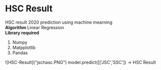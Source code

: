 # HSC Result
 
HSC result 2020 prediction using machine mearning
<br>
<b>Algorithm </b> Linear Regression
<br>
<b>Library required </b>
<ol>
<li>Numpy</li>
 <li>Matpplotlib</li>
 <li>Pandas</li>
</ol>
![HSC-Result]("jschasc.PNG")
model.predict([['JSC','SSC']) -> HSC Result
